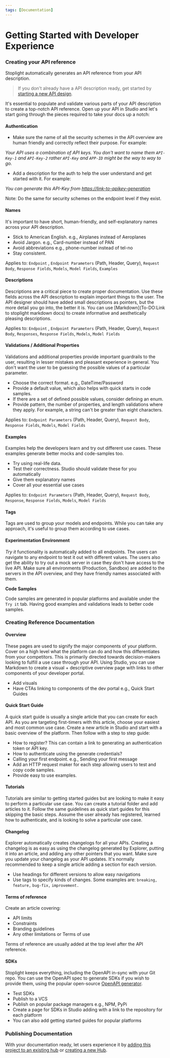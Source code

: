 ```yaml
---
tags: [Documentation]
---
```


# Getting Started with Developer Experience

### Creating your API reference

Stoplight automatically generates an API reference from your API description. 

> If you don't already have a API description ready, get started by [starting a new API design](../3.-design/b.starting-a-new-api-design.md).

It's essential to populate and validate various parts of your API description to create a top-notch API reference. Open up your API in Studio and let's start going through the pieces required to take your docs up a notch:

#### Authentication

- Make sure the name of all the security schemes in the API overview are human friendly and correctly reflect their purpose. For example:

 *Your API uses a combination of API keys. You don't want to name them `API-Key-1` and `API-Key-2` rather `API-Key` and `APP-ID` might be the way to way to go.*

- Add a description for the auth to help the user understand and get started with it. For example:

 *You can generate this API-Key from [https://link-to-apikey-generation]()*

Note: Do the same for security schemes on the endpoint level if they exist.

#### Names

It's important to have short, human-friendly, and self-explanatory names across your API description. 

- Stick to American English. e.g., Airplanes instead of Aeroplanes
- Avoid Jargon. e.g., Card-number instead of PAN
- Avoid abbreviations e.g., phone-number instead of tel-no
- Stay consistent. 

Applies to: `Endpoint` , `Endpoint Parameters` (Path, Header, Query), `Request Body`, `Response Fields`, `Models`, `Model Fields`, `Examples`

#### Descriptions

Descriptions are a critical piece to create proper documentation. Use these fields across the API description to explain important things to the user. The API designer should have added small descriptions as pointers, but the more detail you go into, the better it is. You can use [Markdown](To-DO:Link to stoplight markdown docs) to create informative and aesthetically pleasing descriptions. 

Applies to: `Endpoint` , `Endpoint Parameters` (Path, Header, Query), `Request Body`, `Responses`, `Response Fields`, `Models`, `Model Fields`

#### Validations / Additional Properties

Validations and additional properties provide important guardrails to the user, resulting in lesser mistakes and pleasant experience in general. You don't want the user to be guessing the possible values of a particular parameter. 

- Choose the correct format. e.g., DateTime/Password
- Provide a default value, which also helps with quick starts in code samples. 
- If there are a set of defined possible values, consider defining an enum.
- Provide pattern, the number of properties, and length validations where they apply. For example, a string can't be greater than eight characters. 

Applies to: `Endpoint Parameters` (Path, Header, Query), `Request Body`, `Response Fields`, `Models`, `Model Fields`

#### Examples

Examples help the developers learn and try out different use cases. These examples generate better mocks and code-samples too.

- Try using real-life data.
- Test their correctness. Studio should validate these for you automatically 
- Give them explanatory names
- Cover all your essential use cases

Applies to: `Endpoint Parameters` (Path, Header, Query), `Request Body`, `Response`, `Response Fields`, `Models`, `Model Fields`

#### Tags

Tags are used to group your models and endpoints. While you can take any approach, it's useful to group them according to use cases. 

#### Experimentation Environment

*Try it* functionality is automatically added to all endpoints. The users can navigate to any endpoint to test it out with different values. The users also get the ability to try out a mock server in case they don't have access to the live API. Make sure all environments (Production, Sandbox) are added to the servers in the API overview, and they have friendly names associated with them. 

**Code Samples**

Code samples are generated in popular platforms and available under the `Try it` tab. Having good examples and validations leads to better code samples.

### Creating Reference Documentation

#### Overview

These pages are used to signify the major components of your platform. Cover on a high level what the platform can do and how this differentiates from your competitors. This is primarily directed towards decision-makers looking to fulfill a use case through your API. Using Studio, you can use Markdown to create a visual + descriptive overview page with links to other components of your developer portal. 

- Add visuals
- Have CTAs linking to components of the dev portal e.g., Quick Start Guides

#### Quick Start Guide

A quick start guide is usually a single article that you can create for each API. As you are targeting first-timers with this article, choose your easiest and most common use case. Create a new article in Studio and start with a basic overview of the platform. Then follow with a step to step guide:

- How to register? This can contain a link to generating an authentication token or API key.
- How to authenticate using the generate credentials?
- Calling your first endpoint. e.g., Sending your first message
- Add an HTTP request maker for each step allowing users to test and copy code samples.
- Provide easy to use examples.

#### Tutorials

Tutorials are similar to getting started guides but are looking to make it easy to perform a particular use case. You can create a tutorial folder and add articles to it. Follow the same guidelines as quick start guides for this skipping the basic steps. Assume the user already has registered, learned how to authenticate, and is looking to solve a particular use case. 

#### Changelog

Explorer automatically creates changelogs for all your APIs. Creating a changelog is as easy as using the changelog generated by Explorer, putting it into an article, and adding any other pointers that you want. Make sure you update your changelog as your API updates. It's normally recommended to keep a single article adding a section for each version. 

- Use headings for different versions to allow easy navigations
- Use tags to specify kinds of changes. Some examples are: `breaking,` `feature,` `bug-fix,` `improvement.`

#### Terms of reference

Create an article covering:
- API limits
- Constraints
- Branding guidelines
- Any other limitations or Terms of use

Terms of reference are usually added at the top level after the API reference. 

#### SDKs

Stoplight keeps everything, including the OpenAPI in-sync with your Git repo. You can use the OpenAPI spec to generate SDKs if you wish to provide them, using the popular open-source [OpenAPI generator](https://github.com/OpenAPITools/openapi-generator).

- Test SDKs
- Publish to a VCS
- Publish on popular package managers e.g., NPM, PyPi
- Create a page for SDKs in Studio adding with a link to the repository for each platform
- You can also add getting started guides for popular platforms

### Publishing Documentation

With your documentation ready, let users experience it by [adding this project to an existing hub]() or [creating a new Hub](c.creating-a-hub.md). 